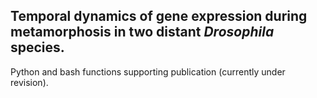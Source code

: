 ## Temporal dynamics of gene expression during metamorphosis in two distant _Drosophila_ species.

Python and bash functions supporting publication (currently under revision).
